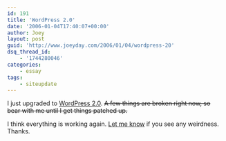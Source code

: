 ```yaml
---
id: 191
title: 'WordPress 2.0'
date: '2006-01-04T17:40:07+00:00'
author: Joey
layout: post
guid: 'http://www.joeyday.com/2006/01/04/wordpress-20'
dsq_thread_id:
    - '1744280046'
categories:
    - essay
tags:
    - siteupdate
---
```


I just upgraded to [WordPress 2.0](http://www.wordpress.org "WordPress.org"). <del>A few things are broken right now, so bear with me until I get things patched up.</del>

I think everything is working again. [Let me know](/contact "Contact Me") if you see any weirdness. Thanks.